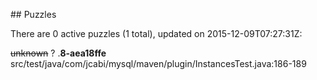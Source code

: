<md xmlns="http://www.w3.org/1999/xhtml" etag="2-puzzles-xsd/init.xsl">## Puzzles

There are 0 active puzzles (1 total), updated on 2015-12-09T07:27:31Z:

<del>unknown</del> ?
.**8-aea18ffe** src/test/java/com/jcabi/mysql/maven/plugin/InstancesTest.java:186-189
</md>